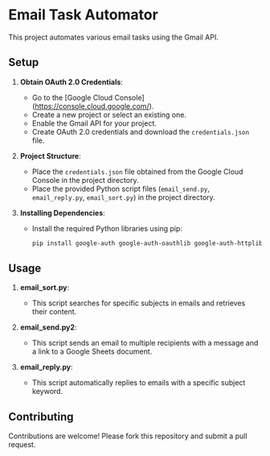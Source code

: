 # Email Task Automator

This project automates various email tasks using the Gmail API.

## Setup

1. **Obtain OAuth 2.0 Credentials**:
   - Go to the [Google Cloud Console] (https://console.cloud.google.com/).
   - Create a new project or select an existing one.
   - Enable the Gmail API for your project.
   - Create OAuth 2.0 credentials and download the `credentials.json` file.

2. **Project Structure**:
   - Place the `credentials.json` file obtained from the Google Cloud Console in the project directory.
   - Place the provided Python script files (`email_send.py`, `email_reply.py`, `email_sort.py`) in the project directory.

3. **Installing Dependencies**:
   - Install the required Python libraries using pip:
     ```bash
     pip install google-auth google-auth-oauthlib google-auth-httplib2 google-api-python-client
     ```

## Usage

1. **email_sort.py**:
   - This script searches for specific subjects in emails and retrieves their content.

2. **email_send.py2**:
   - This script sends an email to multiple recipients with a message and a link to a Google Sheets document.

3. **email_reply.py**:
   - This script automatically replies to emails with a specific subject keyword.

## Contributing

Contributions are welcome! Please fork this repository and submit a pull request.



